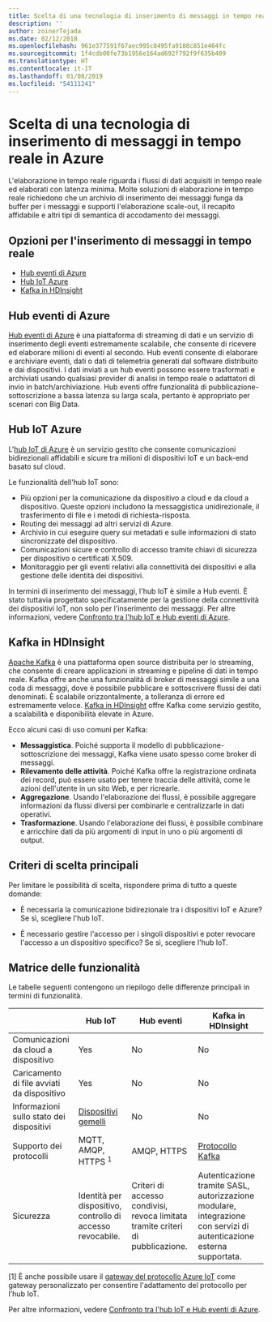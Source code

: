 ```yaml
---
title: Scelta di una tecnologia di inserimento di messaggi in tempo reale
description: ''
author: zoinerTejada
ms.date: 02/12/2018
ms.openlocfilehash: 961e377591f67aec995c8495fa9188c851e464fc
ms.sourcegitcommit: 1f4cdb08fe73b1956e164ad692f792f9f635b409
ms.translationtype: HT
ms.contentlocale: it-IT
ms.lasthandoff: 01/08/2019
ms.locfileid: "54111241"
---
```

# <a name="choosing-a-real-time-message-ingestion-technology-in-azure"></a>Scelta di una tecnologia di inserimento di messaggi in tempo reale in Azure

L'elaborazione in tempo reale riguarda i flussi di dati acquisiti in tempo reale ed elaborati con latenza minima. Molte soluzioni di elaborazione in tempo reale richiedono che un archivio di inserimento dei messaggi funga da buffer per i messaggi e supporti l'elaborazione scale-out, il recapito affidabile e altri tipi di semantica di accodamento dei messaggi.

<!-- markdownlint-disable MD026 -->

## <a name="what-are-your-options-for-real-time-message-ingestion"></a>Opzioni per l'inserimento di messaggi in tempo reale

<!-- markdownlint-enable MD026 -->

- [Hub eventi di Azure](/azure/event-hubs/)
- [Hub IoT Azure](/azure/iot-hub/)
- [Kafka in HDInsight](/azure/hdinsight/kafka/apache-kafka-get-started)

## <a name="azure-event-hubs"></a>Hub eventi di Azure

[Hub eventi di Azure](/azure/event-hubs/) è una piattaforma di streaming di dati e un servizio di inserimento degli eventi estremamente scalabile, che consente di ricevere ed elaborare milioni di eventi al secondo. Hub eventi consente di elaborare e archiviare eventi, dati o dati di telemetria generati dal software distribuito e dai dispositivi. I dati inviati a un hub eventi possono essere trasformati e archiviati usando qualsiasi provider di analisi in tempo reale o adattatori di invio in batch/archiviazione. Hub eventi offre funzionalità di pubblicazione-sottoscrizione a bassa latenza su larga scala, pertanto è appropriato per scenari con Big Data.

## <a name="azure-iot-hub"></a>Hub IoT Azure

L'[hub IoT di Azure](/azure/iot-hub/) è un servizio gestito che consente comunicazioni bidirezionali affidabili e sicure tra milioni di dispositivi IoT e un back-end basato sul cloud.

Le funzionalità dell'hub IoT sono:

- Più opzioni per la comunicazione da dispositivo a cloud e da cloud a dispositivo. Queste opzioni includono la messaggistica unidirezionale, il trasferimento di file e i metodi di richiesta-risposta.
- Routing dei messaggi ad altri servizi di Azure.
- Archivio in cui eseguire query sui metadati e sulle informazioni di stato sincronizzate del dispositivo.
- Comunicazioni sicure e controllo di accesso tramite chiavi di sicurezza per dispositivo o certificati X.509.
- Monitoraggio per gli eventi relativi alla connettività dei dispositivi e alla gestione delle identità dei dispositivi.

In termini di inserimento dei messaggi, l'hub IoT è simile a Hub eventi. È stato tuttavia progettato specificatamente per la gestione della connettività dei dispositivi IoT, non solo per l'inserimento dei messaggi. Per altre informazioni, vedere [Confronto tra l'hub IoT e Hub eventi di Azure](/azure/iot-hub/iot-hub-compare-event-hubs).

## <a name="kafka-on-hdinsight"></a>Kafka in HDInsight

[Apache Kafka](https://kafka.apache.org/) è una piattaforma open source distribuita per lo streaming, che consente di creare applicazioni in streaming e pipeline di dati in tempo reale. Kafka offre anche una funzionalità di broker di messaggi simile a una coda di messaggi, dove è possibile pubblicare e sottoscrivere flussi dei dati denominati. È scalabile orizzontalmente, a tolleranza di errore ed estremamente veloce. [Kafka in HDInsight](/azure/hdinsight/kafka/apache-kafka-get-started) offre Kafka come servizio gestito, a scalabilità e disponibilità elevate in Azure.

Ecco alcuni casi di uso comuni per Kafka:

- **Messaggistica**. Poiché supporta il modello di pubblicazione-sottoscrizione dei messaggi, Kafka viene usato spesso come broker di messaggi.
- **Rilevamento delle attività**. Poiché Kafka offre la registrazione ordinata dei record, può essere usato per tenere traccia delle attività, come le azioni dell'utente in un sito Web, e per ricrearle.
- **Aggregazione**. Usando l'elaborazione dei flussi, è possibile aggregare informazioni da flussi diversi per combinarle e centralizzarle in dati operativi.
- **Trasformazione**. Usando l'elaborazione dei flussi, è possibile combinare e arricchire dati da più argomenti di input in uno o più argomenti di output.

## <a name="key-selection-criteria"></a>Criteri di scelta principali

Per limitare le possibilità di scelta, rispondere prima di tutto a queste domande:

- È necessaria la comunicazione bidirezionale tra i dispositivi IoT e Azure? Se sì, scegliere l'hub IoT.

- È necessario gestire l'accesso per i singoli dispositivi e poter revocare l'accesso a un dispositivo specifico? Se sì, scegliere l'hub IoT.

## <a name="capability-matrix"></a>Matrice delle funzionalità

Le tabelle seguenti contengono un riepilogo delle differenze principali in termini di funzionalità.

<!-- markdownlint-disable MD033 -->

| | Hub IoT | Hub eventi | Kafka in HDInsight |
| --- | --- | --- | --- |
| Comunicazioni da cloud a dispositivo | Yes | No  | No  |
| Caricamento di file avviati da dispositivo | Yes | No  | No  |
| Informazioni sullo stato dei dispositivi | [Dispositivi gemelli](/azure/iot-hub/iot-hub-devguide-device-twins) | No  | No  |
| Supporto dei protocolli | MQTT, AMQP, HTTPS <sup>1</sup> | AMQP, HTTPS | [Protocollo Kafka](https://cwiki.apache.org/confluence/display/KAFKA/A+Guide+To+The+Kafka+Protocol) |
| Sicurezza | Identità per dispositivo, controllo di accesso revocabile. | Criteri di accesso condivisi, revoca limitata tramite criteri di pubblicazione. | Autenticazione tramite SASL, autorizzazione modulare, integrazione con servizi di autenticazione esterna supportata. |

<!-- markdownlint-enable MD026 -->

[1] È anche possibile usare il [gateway del protocollo Azure IoT](/azure/iot-hub/iot-hub-protocol-gateway) come gateway personalizzato per consentire l'adattamento del protocollo per l'hub IoT.

Per altre informazioni, vedere [Confronto tra l'hub IoT e Hub eventi di Azure](/azure/iot-hub/iot-hub-compare-event-hubs).
